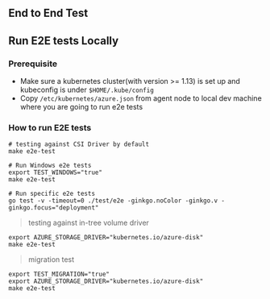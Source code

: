 ## End to End Test

## Run E2E tests Locally
### Prerequisite
 - Make sure a kubernetes cluster(with version >= 1.13) is set up and kubeconfig is under `$HOME/.kube/config`
 - Copy `/etc/kubernetes/azure.json` from agent node to local dev machine where you are going to run e2e tests

### How to run E2E tests
```console
# testing against CSI Driver by default
make e2e-test

# Run Windows e2e tests
export TEST_WINDOWS="true"
make e2e-test

# Run specific e2e tests
go test -v -timeout=0 ./test/e2e -ginkgo.noColor -ginkgo.v -ginkgo.focus="deployment"
```

> testing against in-tree volume driver
```console
export AZURE_STORAGE_DRIVER="kubernetes.io/azure-disk"
make e2e-test
```

> migration test
```console
export TEST_MIGRATION="true"
export AZURE_STORAGE_DRIVER="kubernetes.io/azure-disk"
make e2e-test
```
